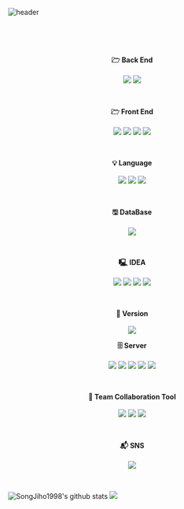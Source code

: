 ![header](https://capsule-render.vercel.app/api?type=waving&color=FFCC33&height=300&section=header&text=Welcome%20To%20Jiho's%20GitHub&fontSize=70&fontColor=ffffff)


<br/><br/><br/>

<p align="center" display="inline-block">
    <Strong>🗁 Back End</Strong><br/><br/>
    <img src="https://img.shields.io/badge/jQuery-0769AD?style=for-the-badge&logo=jQuery&logoColor=white&fontColor=white">
    <img src="https://img.shields.io/badge/Spring-6DB33F?style=for-the-badge&logo=Spring&logoColor=white&fontColor=white">
</p>

<br/>

<p align="center" display="inline-block">
    <Strong>🗁 Front End</Strong><br/><br/>
    <img src="https://img.shields.io/badge/React-61DAFB?style=for-the-badge&logo=React&logoColor=white&fontColor=white">
    <img src="https://img.shields.io/badge/HTML5-E34F26?style=for-the-badge&logo=HTML5&logoColor=white&fontColor=white">
    <img src="https://img.shields.io/badge/CSS3-1572B6?style=for-the-badge&logo=CSS3&logoColor=white&fontColor=white">
    <img src="https://img.shields.io/badge/JavaScript-F7DF1E?style=for-the-badge&logo=JavaScript&logoColor=white&fontColor=white">
</p>

<br/>

<p align="center" display="inline-block">
    <Strong>💡 Language</Strong><br/><br/>
    <img src="https://img.shields.io/badge/C-A8B9CC?style=for-the-badge&logo=C&logoColor=white&fontColor=white">
    <img src="https://img.shields.io/badge/Python-3776AB?style=for-the-badge&logo=Python&logoColor=white&fontColor=white">
    <img src="https://img.shields.io/badge/Java-13448F?style=for-the-badge&logo=Java&logoColor=white&fontColor=white">
</p>

<br/>

<p align="center" display="inline-block">
    <Strong>🖫 DataBase</Strong><br/><br/>
    <img src="https://img.shields.io/badge/Oracle-F80000?style=for-the-badge&logo=Oracle&logoColor=white&fontColor=white">
</p>

<br/>

<p align="center" display="inline-block">
    <Strong>🖳 IDEA</Strong><br/><br/>
    <img src="https://img.shields.io/badge/Visual Studio Code-007ACC?style=for-the-badge&logo=Visual Studio Code&logoColor=white&fontColor=white">
    <img src="https://img.shields.io/badge/Eclipse IDE-2C2255?style=for-the-badge&logo=Eclipse IDE&logoColor=white&fontColor=white">
    <img src="https://img.shields.io/badge/Visual Studio-5C2D91?style=for-the-badge&logo=Visual Studio&logoColor=white&fontColor=white">
    <img src="https://img.shields.io/badge/IntelliJ IDEA-000000?style=for-the-badge&logo=IntelliJ IDEA&logoColor=white&fontColor=white">
</p>

<br/>

<p align="center" display="inline-block">
    <Strong>💽 Version</Strong><br/><br/>
    <img src="https://img.shields.io/badge/Apache Maven-C71A36?style=for-the-badge&logo=Apache Maven&logoColor=white&fontColor=white">
</p>

<p align="center" display="inline-block">
    <Strong>🗄 Server</Strong><br/><br/>
    <img src="https://img.shields.io/badge/Apache Tomcat-F8DC75?style=for-the-badge&logo=Apache Tomcat&logoColor=white&fontColor=white">
    <img src="https://img.shields.io/badge/Amazon AWS-232F3E?style=for-the-badge&logo=Amazon AWS&logoColor=white&fontColor=white">
    <img src="https://img.shields.io/badge/Docker-2496ED?style=for-the-badge&logo=Docker&logoColor=white&fontColor=white">
    <img src="https://img.shields.io/badge/Ubuntu-E95420?style=for-the-badge&logo=Ubuntu&logoColor=white&fontColor=white">
    <img src="https://img.shields.io/badge/NGINX-009639?style=for-the-badge&logo=NGINX&logoColor=white&fontColor=white">
</p>

<br/>

<p align="center" display="inline-block">
    <Strong>👤 Team Collaboration Tool</Strong><br/><br/>
    <img src="https://img.shields.io/badge/GitHub-181717?style=for-the-badge&logo=GitHub&logoColor=white&fontColor=white">
    <img src="https://img.shields.io/badge/Notion-000000?style=for-the-badge&logo=Notion&logoColor=white&fontColor=white">
    <img src="https://img.shields.io/badge/Discord-5865F2?style=for-the-badge&logo=Discord&logoColor=white&fontColor=white">
</p>

<br/>

<p align="center" display="inline-block">
    <Strong>📬 SNS</Strong><br/><br/>
    <img src="https://img.shields.io/badge/Instagram-E4405F?style=for-the-badge&logo=Instagram&logoColor=white&fontColor=white">
</p>

<br/>

![SongJiho1998's github stats](https://github-readme-stats.vercel.app/api?username=SongJiho1998&show_icons=true)
<img src="https://github-readme-stats.vercel.app/api/top-langs/?username=qjatjr0513&layout=compact&theme=github_dark">


